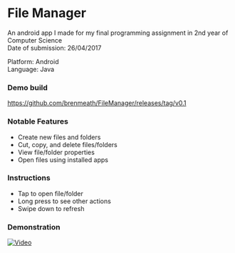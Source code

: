 # File Manager
An android app I made for my final programming assignment in 2nd year of Computer Science  
Date of submission: 26/04/2017  

Platform: Android  
Language: Java

### Demo build
https://github.com/brenmeath/FileManager/releases/tag/v0.1

### Notable Features
* Create new files and folders
* Cut, copy, and delete files/folders
* View file/folder properties
* Open files using installed apps

### Instructions
* Tap to open file/folder
* Long press to see other actions
* Swipe down to refresh

### Demonstration
[![Video](http://img.youtube.com/vi/1K6eByhs1MY/0.jpg)](https://www.youtube.com/watch?v=1K6eByhs1MY)

